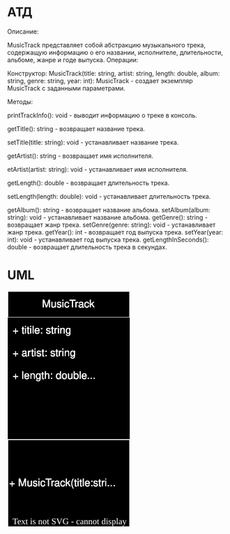 # АТД

Описание:

MusicTrack представляет собой абстракцию музыкального трека, содержащую информацию о его названии, исполнителе, длительности, альбоме, жанре и годе выпуска.
Операции:

Конструктор:
MusicTrack(title: string, artist: string, length: double, album: string, genre: string, year: int): MusicTrack - создает экземпляр MusicTrack с заданными параметрами.

Методы:

printTrackInfo(): void - выводит информацию о треке в консоль.

getTitle(): string - возвращает название трека.

setTitle(title: string): void - устанавливает название трека.

getArtist(): string - возвращает имя исполнителя.

etArtist(artist: string): void - устанавливает имя исполнителя.

getLength(): double - возвращает длительность трека.

setLength(length: double): void - устанавливает длительность трека.

getAlbum(): string - возвращает название альбома.
setAlbum(album: string): void - устанавливает название альбома.
getGenre(): string - возвращает жанр трека.
setGenre(genre: string): void - устанавливает жанр трека.
getYear(): int - возвращает год выпуска трека.
setYear(year: int): void - устанавливает год выпуска трека.
getLengthInSeconds(): double - возвращает длительность трека в секундах.

# UML

![UML](https://raw.githubusercontent.com/at1et/OOP/main/drawio/UML%20MusicTrack.drawio.svg)
